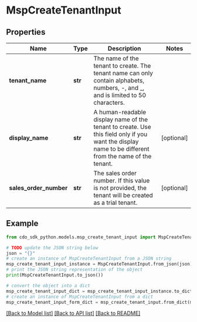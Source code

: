 # MspCreateTenantInput


## Properties

Name | Type | Description | Notes
------------ | ------------- | ------------- | -------------
**tenant_name** | **str** | The name of the tenant to create. The tenant name can only contain alphabets, numbers, -, and _, and is limited to 50 characters. | 
**display_name** | **str** | A human-readable display name of the tenant to create. Use this field only if you want the display name to be different from the name of the tenant. | [optional] 
**sales_order_number** | **str** | The sales order number. If this value is not provided, the tenant will be created as a trial tenant. | [optional] 

## Example

```python
from cdo_sdk_python.models.msp_create_tenant_input import MspCreateTenantInput

# TODO update the JSON string below
json = "{}"
# create an instance of MspCreateTenantInput from a JSON string
msp_create_tenant_input_instance = MspCreateTenantInput.from_json(json)
# print the JSON string representation of the object
print(MspCreateTenantInput.to_json())

# convert the object into a dict
msp_create_tenant_input_dict = msp_create_tenant_input_instance.to_dict()
# create an instance of MspCreateTenantInput from a dict
msp_create_tenant_input_form_dict = msp_create_tenant_input.from_dict(msp_create_tenant_input_dict)
```
[[Back to Model list]](../README.md#documentation-for-models) [[Back to API list]](../README.md#documentation-for-api-endpoints) [[Back to README]](../README.md)


